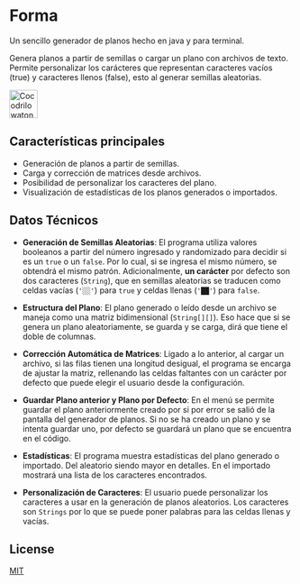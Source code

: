 # Forma

Un sencillo generador de planos hecho en java y para terminal.

Genera planos a partir de semillas o cargar un plano con archivos de texto. Permite personalizar los carácteres que representan caracteres vacíos (true) y caracteres llenos (false), esto al generar semillas aleatorias.

 <img src="https://i.postimg.cc/j5783zFZ/Qyih-Bk-E6-XI-jfktn-removebg-preview.png" alt="Cocodrilo watoncito, no es mascota oficial solo me gusta el cocodrilito" width="50" />

## Características principales
- Generación de planos a partir de semillas.
- Carga y corrección de matrices desde archivos.
- Posibilidad de personalizar los caracteres del plano.
- Visualización de estadísticas de los planos generados o importados.

## Datos Técnicos

- **Generación de Semillas Aleatorias**: El programa utiliza valores booleanos a partir del número ingresado y randomizado para decidir si es un `true` o un `false`. Por lo cual, si se ingresa el mismo número, se obtendrá el mismo patrón. Adicionalmente, **un carácter** por defecto son dos caracteres (`String`), que en semillas aleatorias se traducen como celdas vacías (`'░░'`) para `true` y celdas llenas (`'██'`) para `false`.
  
- **Estructura del Plano**: El plano generado o leído desde un archivo se maneja como una matriz bidimensional (`String[][]`). Eso hace que si se genera un plano aleatoriamente, se guarda y se carga, dirá que tiene el doble de columnas.

- **Corrección Automática de Matrices**: Ligado a lo anterior, al cargar un archivo, si las filas tienen una longitud desigual, el programa se encarga de ajustar la matriz, rellenando las celdas faltantes con un carácter por defecto que puede elegir el usuario desde la configuración.

- **Guardar Plano anterior y Plano por Defecto**: En el menú se permite guardar el plano anteriormente creado por si por error se salió de la pantalla del generador de planos. Si no se ha creado un plano y se intenta guardar uno, por defecto se guardará un plano que se encuentra en el código.

- **Estadísticas**: El programa muestra estadísticas del plano generado o importado. Del aleatorio siendo mayor en detalles. En el importado mostrará una lista de los caracteres encontrados.

- **Personalización de Caracteres**: El usuario puede personalizar los caracteres a usar en la generación de planos aleatorios. Los caracteres son `Strings` por lo que se puede poner palabras para las celdas llenas y vacías.

## License

[MIT](https://choosealicense.com/licenses/mit/)
